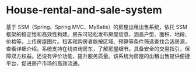# House-rental-and-sale-system
基于 SSM（Spring、Spring MVC、MyBatis）的房屋出租出售系统，依托 SSM 框架的稳定性和高效性构建。房东可轻松发布房屋信息，涵盖户型、面积、地段、价格等，上传房屋图片。租客和购房者能按区域、预算等条件筛选查找合适房源，查看详细介绍。系统支持在线咨询房东，了解房屋细节。具备安全的交易指引，保障双方权益。还设有评价功能，提升服务质量。该系统为房屋的出租出售提供便捷平台，促进房产市场的高效流通。 
